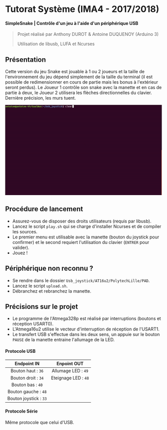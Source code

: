 # Tutorat Système (IMA4 - 2017/2018)

#### **SimpleSnake** | Contrôle d'un jeu à l'aide d'un périphérique USB 

> Projet réalisé par Anthony DUROT & Antoine DUQUENOY (Arduino 3)
>
> Utilisation de libusb, LUFA et Ncurses

## Présentation

Cette version du jeu Snake est jouable à 1 ou 2 joueurs et la taille de l'environnement du jeu dépend simplement de la taille du terminal (il est possible de redimensionner en cours de partie mais les bonus à l'extérieur seront perdus). Le Joueur 1 contrôle son snake avec la manette et en cas de partie à deux, le Joueur 2 utilisera les flèches directionnelles du clavier. Dernière précision, les murs tuent.


<p align="center">
  <img src="images/snake.gif"/>
</p>


## Procédure de lancement

- Assurez-vous de disposer des droits utilisateurs (requis par libusb).
- Lancez le script `play.sh` qui se charge d'installer Ncurses et de compiler les sources.
- Le premier menu est utilisable avec la manette (bouton du joystick pour confirmer) et le second requiert l'utilisation du clavier (`ENTRER` pour valider).
- Jouez !


## Périphérique non reconnu ?

* Se rendre dans le dossier `Usb_joystick/AT16u2/PolytechLille/PAD`.
* Lancez le script `upload.sh`.
* Débranchez et rebranchez la manette.


## Précisions sur le projet

* Le programme de l'Atmega328p est réalisé par interruptions (boutons et réception USART0).
* L'Atmega16u2 utilise le vecteur d'interruption de réception de l'USART1.
* Le transfert USB s'effectue dans les deux sens, un appuie sur le bouton `PAUSE` de la manette entraine l'allumage de la LED.


#### Protocole USB
<center>

|      Endpoint IN       |     Enpoint OUT      |
| :--------------------: | :------------------: |
|   Bouton haut : `36`   | Allumage LED : `49`  |
|  Bouton droit : `34`   | Eteignage LED : `48` |
|   Bouton bas : `40`    |                      |
|  Bouton gauche : `48`  |                      |
| Bouton joystick : `33` |                      |

</center>

#### Protocole Série

Même protocole que celui d'USB.
